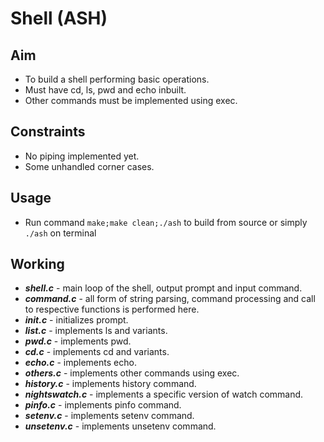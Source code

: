 # Shell (ASH)

## Aim

- To build a shell performing basic operations.
- Must have cd, ls, pwd and echo inbuilt.
- Other commands must be implemented using exec.

## Constraints

- No piping implemented yet.
- Some unhandled corner cases.

## Usage

- Run command
  `make;make clean;./ash` to build from source
  or simply
  `./ash`
  on terminal

## Working

- **_shell.c_** - main loop of the shell, output prompt and input command.
- **_command.c_** - all form of string parsing, command processing and call to respective functions is performed here.
- **_init.c_** - initializes prompt.
- **_list.c_** - implements ls and variants.
- **_pwd.c_** - implements pwd.
- **_cd.c_** - implements cd and variants.
- **_echo.c_** - implements echo.
- **_others.c_** - implements other commands using exec.
- **_history.c_** - implements history command.
- **_nightswatch.c_** - implements a specific version of watch command.
- **_pinfo.c_** - implements pinfo command.
- **_setenv.c_** - implements setenv command.
- **_unsetenv.c_** - implements unsetenv command.
